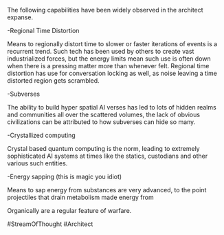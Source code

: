 
The following capabilities have been widely observed in the architect expanse.

-Regional Time Distortion

Means to regionally distort time to slower or faster iterations of events is a recurrent trend. Such tech has been used by others to create vast industrialized forces, but the energy limits mean such use is often down when there is a pressing matter more than whenever felt. Regional time distortion has use for conversation locking as well, as noise leaving a time distorted region gets scrambled.

-Subverses

The ability to build hyper spatial AI verses has led to lots of hidden realms and communities all over the scattered volumes, the lack of obvious civilizations can be attributed to how subverses can hide so many.

-Crystallized computing

Crystal based quantum computing is the norm, leading to extremely sophisticated AI systems at times like the statics, custodians and other various such entities.

-Energy sapping (this is magic you idiot)

Means to sap energy from substances are very advanced, to the point projectiles that drain metabolism made energy from

Organically are a regular feature of warfare.

#StreamOfThought 
#Architect 
